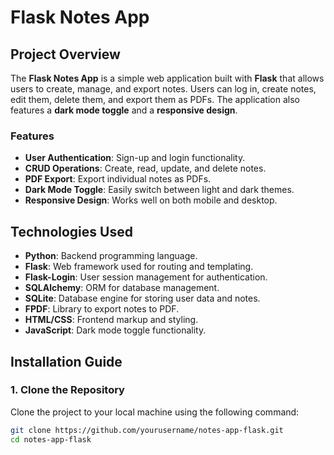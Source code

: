 # Flask Notes App

## Project Overview

The **Flask Notes App** is a simple web application built with **Flask** that allows users to create, manage, and export notes. Users can log in, create notes, edit them, delete them, and export them as PDFs. The application also features a **dark mode toggle** and a **responsive design**.

### Features
- **User Authentication**: Sign-up and login functionality.
- **CRUD Operations**: Create, read, update, and delete notes.
- **PDF Export**: Export individual notes as PDFs.
- **Dark Mode Toggle**: Easily switch between light and dark themes.
- **Responsive Design**: Works well on both mobile and desktop.

## Technologies Used

- **Python**: Backend programming language.
- **Flask**: Web framework used for routing and templating.
- **Flask-Login**: User session management for authentication.
- **SQLAlchemy**: ORM for database management.
- **SQLite**: Database engine for storing user data and notes.
- **FPDF**: Library to export notes to PDF.
- **HTML/CSS**: Frontend markup and styling.
- **JavaScript**: Dark mode toggle functionality.

## Installation Guide

### 1. Clone the Repository

Clone the project to your local machine using the following command:

```bash
git clone https://github.com/yourusername/notes-app-flask.git
cd notes-app-flask
